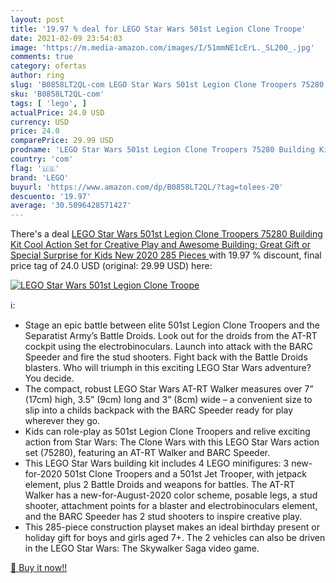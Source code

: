 ```yaml
---
layout: post
title: '19.97 % deal for LEGO Star Wars 501st Legion Clone Troope'
date: 2021-02-09 23:54:03
image: 'https://m.media-amazon.com/images/I/51mmNE1cErL._SL200_.jpg'
comments: true
category: ofertas
author: ring
slug: 'B0858LT2QL-com LEGO Star Wars 501st Legion Clone Troopers 75280 Building...'
sku: 'B0858LT2QL-com'
tags: [ 'lego', ]
actualPrice: 24.0 USD
currency: USD
price: 24.0
comparePrice: 29.99 USD
prodname: 'LEGO Star Wars 501st Legion Clone Troopers 75280 Building Kit  Cool Action Set for Creative Play and Awesome Building; Great Gift or Special Surprise for Kids  New 2020  285 Pieces '
country: 'com'
flag: '🇺🇸'
brand: 'LEGO'
buyurl: 'https://www.amazon.com/dp/B0858LT2QL/?tag=tolees-20'
descuento: '19.97'
average: '30.5096428571427'
---
```


There's a deal [LEGO Star Wars 501st Legion Clone Troopers 75280 Building Kit  Cool Action Set for Creative Play and Awesome Building; Great Gift or Special Surprise for Kids  New 2020  285 Pieces ](https://www.amazon.com/dp/B0858LT2QL/?tag=tolees-20)  with  19.97 % discount, final price tag of  24.0 USD (original: 29.99 USD) here:

[![LEGO Star Wars 501st Legion Clone Troope](https://m.media-amazon.com/images/I/51mmNE1cErL._SL200_.jpg)](https://www.amazon.com/dp/B0858LT2QL/?tag=tolees-20)

ℹ️:

- Stage an epic battle between elite 501st Legion Clone Troopers and the Separatist Army’s Battle Droids. Look out for the droids from the AT-RT cockpit using the electrobinoculars. Launch into attack with the BARC Speeder and fire the stud shooters. Fight back with the Battle Droids blasters. Who will triumph in this exciting LEGO Star Wars adventure? You decide.
- The compact, robust LEGO Star Wars AT-RT Walker measures over 7” (17cm) high, 3.5” (9cm) long and 3” (8cm) wide – a convenient size to slip into a childs backpack with the BARC Speeder ready for play wherever they go.
- Kids can role-play as 501st Legion Clone Troopers and relive exciting action from Star Wars: The Clone Wars with this LEGO Star Wars action set (75280), featuring an AT-RT Walker and BARC Speeder.
- This LEGO Star Wars building kit includes 4 LEGO minifigures: 3 new-for-2020 501st Clone Troopers and a 501st Jet Trooper, with jetpack element, plus 2 Battle Droids and weapons for battles. The AT-RT Walker has a new-for-August-2020 color scheme, posable legs, a stud shooter, attachment points for a blaster and electrobinoculars element, and the BARC Speeder has 2 stud shooters to inspire creative play.
- This 285-piece construction playset makes an ideal birthday present or holiday gift for boys and girls aged 7+. The 2 vehicles can also be driven in the LEGO Star Wars: The Skywalker Saga video game.

[🛒 Buy it now!!](https://www.amazon.com/dp/B0858LT2QL/?tag=tolees-20)
